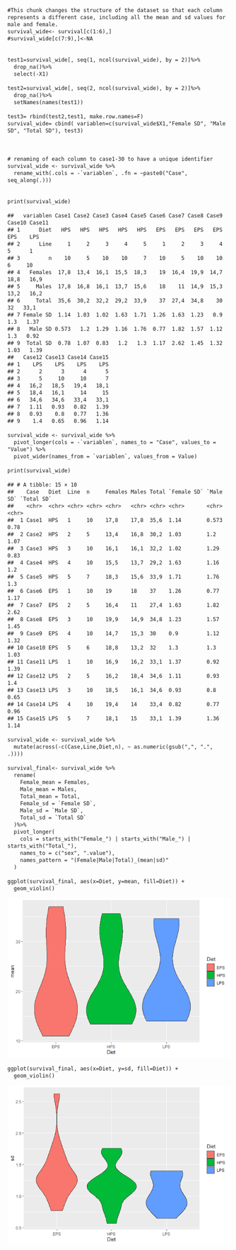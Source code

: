     #This chunk changes the structure of the dataset so that each column represents a different case, including all the mean and sd values for male and female.
    survival_wide<- survival[c(1:6),]
    #survival_wide[c(7:9),]<-NA


    test1=survival_wide[, seq(1, ncol(survival_wide), by = 2)]%>%
      drop_na()%>%
      select(-X1)

    test2=survival_wide[, seq(2, ncol(survival_wide), by = 2)]%>%
      drop_na()%>%
      setNames(names(test1))

    test3= rbind(test2,test1, make.row.names=F)
    survival_wide= cbind( variablen=c(survival_wide$X1,"Female SD", "Male SD", "Total SD"), test3)



    # renaming of each column to case1-30 to have a unique identifier
    survival_wide <- survival_wide %>%
      rename_with(.cols = -`variablen`, .fn = ~paste0("Case", seq_along(.)))


    print(survival_wide)

    ##   variablen Case1 Case2 Case3 Case4 Case5 Case6 Case7 Case8 Case9 Case10 Case11
    ## 1      Diet   HPS   HPS   HPS   HPS   HPS   EPS   EPS   EPS   EPS    EPS    LPS
    ## 2      Line     1     2     3     4     5     1     2     3     4      5      1
    ## 3         n    10     5    10    10     7    10     5    10    10      6     10
    ## 4   Females  17,8  13,4  16,1  15,5  18,3    19  16,4  19,9  14,7   18,8   16,9
    ## 5     Males  17,8  16,8  16,1  13,7  15,6    18    11  14,9  15,3   13,2   16,2
    ## 6     Total  35,6  30,2  32,2  29,2  33,9    37  27,4  34,8    30     32   33,1
    ## 7 Female SD  1.14  1.03  1.02  1.63  1.71  1.26  1.63  1.23   0.9    1.3   1.37
    ## 8   Male SD 0.573   1.2  1.29  1.16  1.76  0.77  1.82  1.57  1.12    1.3   0.92
    ## 9  Total SD  0.78  1.07  0.83   1.2   1.3  1.17  2.62  1.45  1.32   1.03   1.39
    ##   Case12 Case13 Case14 Case15
    ## 1    LPS    LPS    LPS    LPS
    ## 2      2      3      4      5
    ## 3      5     10     10      7
    ## 4   16,2   18,5   19,4   18,1
    ## 5   18,4   16,1     14     15
    ## 6   34,6   34,6   33,4   33,1
    ## 7   1.11   0.93   0.82   1.39
    ## 8   0.93    0.8   0.77   1.36
    ## 9    1.4   0.65   0.96   1.14

    survival_wide <- survival_wide %>%
      pivot_longer(cols = -`variablen`, names_to = "Case", values_to = "Value") %>%
      pivot_wider(names_from = `variablen`, values_from = Value)

    print(survival_wide)

    ## # A tibble: 15 × 10
    ##    Case   Diet  Line  n     Females Males Total `Female SD` `Male SD` `Total SD`
    ##    <chr>  <chr> <chr> <chr> <chr>   <chr> <chr> <chr>       <chr>     <chr>     
    ##  1 Case1  HPS   1     10    17,8    17,8  35,6  1.14        0.573     0.78      
    ##  2 Case2  HPS   2     5     13,4    16,8  30,2  1.03        1.2       1.07      
    ##  3 Case3  HPS   3     10    16,1    16,1  32,2  1.02        1.29      0.83      
    ##  4 Case4  HPS   4     10    15,5    13,7  29,2  1.63        1.16      1.2       
    ##  5 Case5  HPS   5     7     18,3    15,6  33,9  1.71        1.76      1.3       
    ##  6 Case6  EPS   1     10    19      18    37    1.26        0.77      1.17      
    ##  7 Case7  EPS   2     5     16,4    11    27,4  1.63        1.82      2.62      
    ##  8 Case8  EPS   3     10    19,9    14,9  34,8  1.23        1.57      1.45      
    ##  9 Case9  EPS   4     10    14,7    15,3  30    0.9         1.12      1.32      
    ## 10 Case10 EPS   5     6     18,8    13,2  32    1.3         1.3       1.03      
    ## 11 Case11 LPS   1     10    16,9    16,2  33,1  1.37        0.92      1.39      
    ## 12 Case12 LPS   2     5     16,2    18,4  34,6  1.11        0.93      1.4       
    ## 13 Case13 LPS   3     10    18,5    16,1  34,6  0.93        0.8       0.65      
    ## 14 Case14 LPS   4     10    19,4    14    33,4  0.82        0.77      0.96      
    ## 15 Case15 LPS   5     7     18,1    15    33,1  1.39        1.36      1.14

    survival_wide <- survival_wide %>%
      mutate(across(-c(Case,Line,Diet,n), ~ as.numeric(gsub(",", ".", .))))

    survival_final<- survival_wide %>%
      rename(
        Female_mean = Females,
        Male_mean = Males,
        Total_mean = Total,
        Female_sd = `Female SD`,
        Male_sd = `Male SD`,
        Total_sd = `Total SD`
      )%>%
      pivot_longer(
        cols = starts_with("Female_") | starts_with("Male_") | starts_with("Total_"),
        names_to = c("sex", ".value"),
        names_pattern = "(Female|Male|Total)_(mean|sd)"
      )

    ggplot(survival_final, aes(x=Diet, y=mean, fill=Diet)) + 
      geom_violin()

![](jan-thiele7_files/figure-markdown_strict/unnamed-chunk-6-1.png)

    ggplot(survival_final, aes(x=Diet, y=sd, fill=Diet)) + 
      geom_violin()

![](jan-thiele7_files/figure-markdown_strict/unnamed-chunk-7-1.png)

